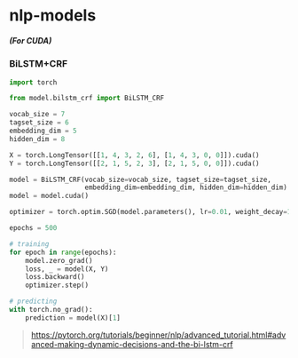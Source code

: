 # nlp-models
##### (For CUDA)

### BiLSTM+CRF
```python
import torch

from model.bilstm_crf import BiLSTM_CRF

vocab_size = 7
tagset_size = 6
embedding_dim = 5
hidden_dim = 8

X = torch.LongTensor([[1, 4, 3, 2, 6], [1, 4, 3, 0, 0]]).cuda()
Y = torch.LongTensor([[2, 1, 5, 2, 3], [2, 1, 5, 0, 0]]).cuda()

model = BiLSTM_CRF(vocab_size=vocab_size, tagset_size=tagset_size,
                   embedding_dim=embedding_dim, hidden_dim=hidden_dim)
model = model.cuda()

optimizer = torch.optim.SGD(model.parameters(), lr=0.01, weight_decay=1e-4)

epochs = 500

# training
for epoch in range(epochs):
    model.zero_grad()
    loss, _ = model(X, Y)
    loss.backward()
    optimizer.step()

# predicting
with torch.no_grad():
    prediction = model(X)[1]
```
> https://pytorch.org/tutorials/beginner/nlp/advanced_tutorial.html#advanced-making-dynamic-decisions-and-the-bi-lstm-crf
